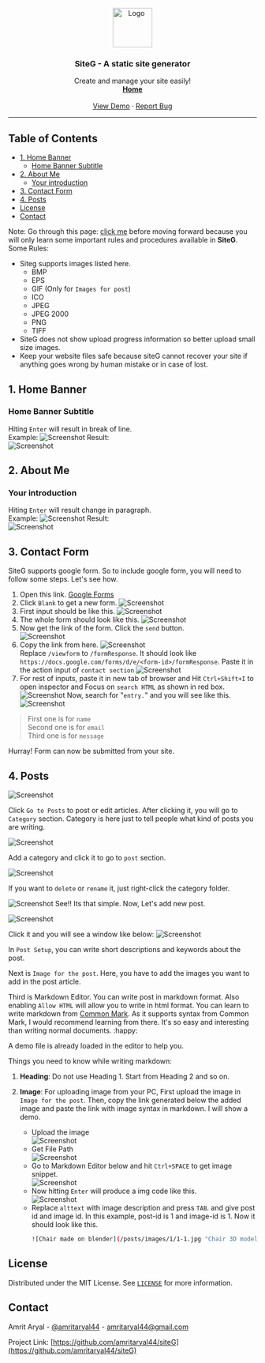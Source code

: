 <p align="center">
  <a href="https://github.com/Amritaryal44/siteG">
    <img src="images/logo.png" alt="Logo" width="80" height="80">
  </a>

  <h3 align="center">SiteG - A static site generator</h3>

  <p align="center">
    Create and manage your site easily!
    <br />
    <a href="https://www.amritaryal.com.np/siteG/"><strong>Home</strong></a>
    <br />
    <br />
    <a href="https://www.amritaryal.com.np">View Demo</a>
    ·
    <a href="https://github.com/amritaryal44/siteG/issues">Report Bug</a>
  </p>
</p>

___

<!-- TABLE OF CONTENTS -->
## Table of Contents

* [1. Home Banner](#1-home-banner)
  * [Home Banner Subtitle](#home-banner-subtitle)
* [2. About Me](#2-about-me)
  * [Your introduction](#your-introduction)
* [3. Contact Form](#3-contact-form)
* [4. Posts](#4-posts)
* [License](#license)
* [Contact](#contact)

Note: Go through this page: [click me](/) before moving forward because you will only learn some important rules and procedures available in **SiteG**.\
Some Rules:
* Siteg supports images listed here. 
    * BMP
    * EPS
    * GIF (Only for ```Images for post```)
    * ICO
    * JPEG
    * JPEG 2000
    * PNG
    * TIFF
* SiteG does not show upload progress information so better upload small size images.
* Keep your website files safe because siteG cannot recover your site if anything goes wrong by human mistake or in case of lost.

## 1. Home Banner
### Home Banner Subtitle
Hiting ```Enter``` will result in break of line.<br> Example:
![Screenshot][banner-subtitle2]
Result:<br>
![Screenshot][banner-subtitle1]

## 2. About Me
### Your introduction
Hiting ```Enter``` will result change in paragraph.<br> Example:
![Screenshot][intro-1]
Result:<br>
![Screenshot][intro-2]

## 3. Contact Form
SiteG supports google form. So to include google form, you will need to follow some steps. Let's see how.
1. Open this link. [Google Forms](https://docs.google.com/forms)
2. Click ```Blank``` to get a new form.
![Screenshot][form-img1]
3. First input should be like this.
![Screenshot][form-img2]
4. The whole form should look like this.
![Screenshot][form-img3]
5. Now get the link of the form. Click the ```send``` button.<br>
![Screenshot][form-img4]
6. Copy the link from here.
![Screenshot][form-img5]<br>
Replace ```/viewform``` to ```/formResponse```. It should look like ```https://docs.google.com/forms/d/e/<form-id>/formResponse```.
Paste it in the action input of ```contact section```
![Screenshot][form-img6]
7. For rest of inputs, paste it in new tab of browser and Hit ```Ctrl+Shift+I``` to open inspector and Focus on ```search HTML``` as shown in red box.<br>
![Screenshot][form-img7]
Now, search for "```entry.```" and you will see like this.
![Screenshot][form-img8]
> First one is for ```name```<br>
> Second one is for ```email```<br>
> Third one is for ```message```

Hurray! Form can now be submitted from your site.

## 4. Posts
![Screenshot][post-img1]

Click ```Go to Posts``` to post or edit articles. After clicking it, you will go to ```Category``` section. Category is here just to tell people what kind of posts you are writing.

![Screenshot][post-img2]

Add a category and click it to go to ```post``` section.

![Screenshot][post-img3]

If you want to ```delete``` or ```rename``` it, just right-click the category folder.

![Screenshot][post-img4]
See!! Its that simple.
Now, Let's add new post.

![Screenshot][post-img5]

Click it and you will see a window like below:
![Screenshot][post-img6]

In ```Post Setup```, you can write short descriptions and keywords about the post.

Next is ```Image for the post```. Here, you have to add the images you want to add in the post article.

Third is Markdown Editor. You can write post in markdown format. Also enabling ```Allow HTML``` will allow you to write in html format. You can learn to write markdown from [Common Mark](https://commonmark.org/help/). As it supports syntax from Common Mark, I would recommend learning from there. It's so easy and interesting than writing normal documents. :happy:

A demo file is already loaded in the editor to help you.

Things you need to know while writing markdown:
1. **Heading**: Do not use Heading 1. Start from Heading 2 and so on.
2. **Image**: For uploading image from your PC, First upload the image in ```Image for the post```. Then, copy the link generated below the added image and paste the link with image syntax in markdown. I will show a demo.

    * Upload the image<br>
    ![Screenshot][post-img7]
    * Get File Path<br>
    ![Screenshot][post-img8]
    * Go to Markdown Editor below and hit ```Ctrl+SPACE``` to get image snippet.<br>
    ![Screenshot][post-img9]
    * Now hitting ```Enter``` will produce a img code like this.<br>
    ![Screenshot][post-img10]
    * Replace ```alttext``` with image description and press ```TAB```. and give post id and image id. In this example, post-id is 1 and image-id is 1. Now it should look like this.
        ```bash
        ![Chair made on blender](/posts/images/1/1-1.jpg "Chair 3D model")
        ```

<!-- LICENSE -->
## License

Distributed under the MIT License. See [`LICENSE`](https://github.com/Amritaryal44/siteG/blob/master/LICENSE) for more information.



<!-- CONTACT -->
## Contact

Amrit Aryal - [@amritaryal44](https://twitter.com/AmritAryal44) - amritaryal44@gmail.com

Project Link: [https://github.com/amritaryal44/siteG](https://github.com/amritaryal44/siteG)


[banner-subtitle1]: images/banner-subtitle1.png
[banner-subtitle2]: images/banner-subtitle2.png
[intro-1]: images/intro1.png
[intro-2]: images/intro2.png
[post-img1]: images/post-img1.png
[post-img2]: images/post-img2.png
[post-img3]: images/post-img3.png
[post-img4]: images/post-img4.png
[post-img5]: images/post-img5.png
[post-img6]: images/post-img6.png
[post-img7]: images/post-img7.png
[post-img8]: images/post-img8.png
[post-img9]: images/post-img9.png
[post-img10]: images/post-img10.png
[form-img1]: images/form-img1.png
[form-img2]: images/form-img2.png
[form-img3]: images/form-img3.png
[form-img4]: images/form-img4.png
[form-img5]: images/form-img5.png
[form-img6]: images/form-img6.png
[form-img7]: images/form-img7.png
[form-img8]: images/form-img8.png
